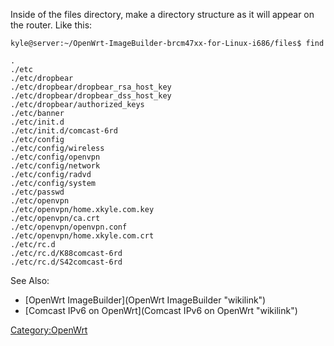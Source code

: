Inside of the files directory, make a directory structure as it will
appear on the router. Like this:

`kyle@server:~/OpenWrt-ImageBuilder-brcm47xx-for-Linux-i686/files$ find`

    .
    ./etc
    ./etc/dropbear
    ./etc/dropbear/dropbear_rsa_host_key
    ./etc/dropbear/dropbear_dss_host_key
    ./etc/dropbear/authorized_keys
    ./etc/banner
    ./etc/init.d
    ./etc/init.d/comcast-6rd
    ./etc/config
    ./etc/config/wireless
    ./etc/config/openvpn
    ./etc/config/network
    ./etc/config/radvd
    ./etc/config/system
    ./etc/passwd
    ./etc/openvpn
    ./etc/openvpn/home.xkyle.com.key
    ./etc/openvpn/ca.crt
    ./etc/openvpn/openvpn.conf
    ./etc/openvpn/home.xkyle.com.crt
    ./etc/rc.d
    ./etc/rc.d/K88comcast-6rd
    ./etc/rc.d/S42comcast-6rd

See Also:

-   [OpenWrt ImageBuilder](OpenWrt ImageBuilder "wikilink")
-   [Comcast IPv6 on OpenWrt](Comcast IPv6 on OpenWrt "wikilink")

<Category:OpenWrt>
